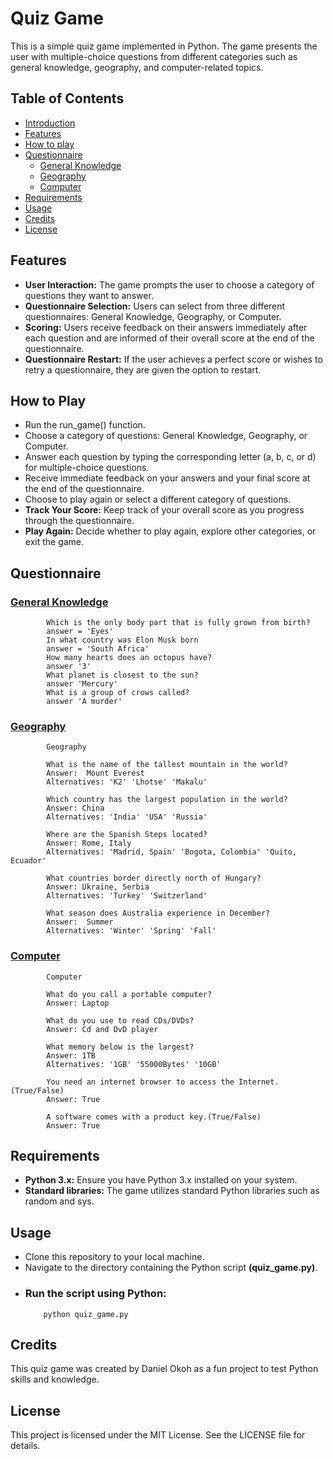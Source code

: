 # Quiz Game
This is a simple quiz game implemented in Python. The game presents the user with multiple-choice questions from different categories such as general knowledge, geography, and computer-related topics.

## Table of Contents

- [Introduction](#introduction)
- [Features](#Features)
- [How to play](#how-to-Play)
- [Questionnaire](#Questionnaire)
    - [General Knowledge](#general-knowledge)
    - [Geography](#Geography)
    - [Computer](#Computer)
- [Requirements](#Requirements)
- [Usage](#Usage)
- [Credits](#Credits)
- [License](#License)

  
## Features

- **User Interaction:** The game prompts the user to choose a category of questions they want to answer.
- **Questionnaire Selection:** Users can select from three different questionnaires: General Knowledge, Geography, or Computer.
- **Scoring:** Users receive feedback on their answers immediately after each question and are informed of their overall score at the end of the questionnaire.
- **Questionnaire Restart:** If the user achieves a perfect score or wishes to retry a questionnaire, they are given the option to restart.
  
## How to Play

- Run the run_game() function.
- Choose a category of questions: General Knowledge, Geography, or Computer.
- Answer each question by typing the corresponding letter (a, b, c, or d) for multiple-choice questions.
- Receive immediate feedback on your answers and your final score at the end of the questionnaire.
- Choose to play again or select a different category of questions.
- **Track Your Score:** Keep track of your overall score as you progress through the questionnaire.
- **Play Again:** Decide whether to play again, explore other categories, or exit the game.

## Questionnaire

### <ins>General Knowledge</ins>
            Which is the only body part that is fully grown from birth?
            answer = 'Eyes'
            In what country was Elon Musk born 
            answer = 'South Africa'
            How many hearts does an octopus have?
            answer '3'
            What planet is closest to the sun? 
            answer 'Mercury'
            What is a group of crows called?
            answer 'A murder' 
### <ins>Geography</ins>
            Geography

            What is the name of the tallest mountain in the world?
            Answer:  Mount Everest 
            Alternatives: 'K2' 'Lhotse' 'Makalu'

            Which country has the largest population in the world?
            Answer: China
            Alternatives: 'India' 'USA' 'Russia'

            Where are the Spanish Steps located?
            Answer: Rome, Italy
            Alternatives: 'Madrid, Spain' 'Bogota, Colombia' 'Quito, Ecuador'

            What countries border directly north of Hungary?
            Answer: Ukraine, Serbia
            Alternatives: 'Turkey' 'Switzerland'

            What season does Australia experience in December?
            Answer:  Summer 
            Alternatives: 'Winter' 'Spring' 'Fall'         
### <ins>Computer</ins>
            Computer

            What do you call a portable computer?
            Answer: Laptop

            What do you use to read CDs/DVDs?
            Answer: Cd and DvD player

            What memory below is the largest?
            Answer: 1TB
            Alternatives: '1GB' '55000Bytes' '10GB'

            You need an internet browser to access the Internet. (True/False)
            Answer: True

            A software comes with a product key.(True/False)
            Answer: True
## Requirements
- **Python 3.x:** Ensure you have Python 3.x installed on your system.
- **Standard libraries:** The game utilizes standard Python libraries such as random and sys.
## Usage
- Clone this repository to your local machine.
- Navigate to the directory containing the Python script **(quiz_game.py)**.
- ### Run the script using Python:
          python quiz_game.py
## Credits
This quiz game was created by Daniel Okoh as a fun project to test Python skills and knowledge.

## License
This project is licensed under the MIT License. See the LICENSE file for details.